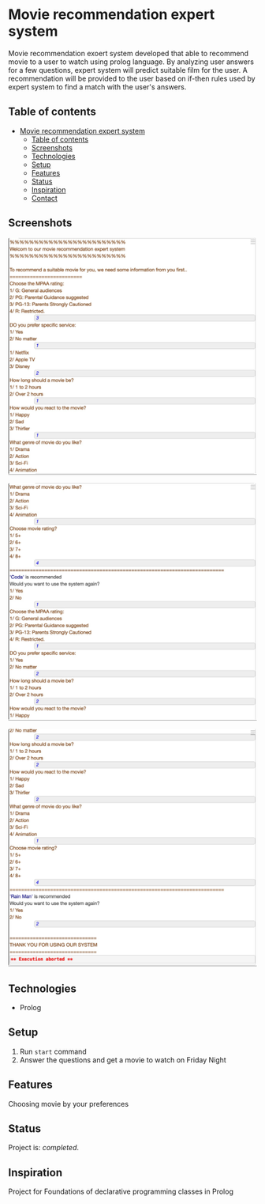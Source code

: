 # Movie recommendation expert system
 Movie recommendation exoert system developed that able to recommend movie to a user to watch using prolog language. By analyzing user answers for a few questions, expert system will predict suitable film for the user. A recommendation will be provided to the user based on if-then rules used by expert system to find a match with the user's answers.

## Table of contents
- [Movie recommendation expert system](#movie-night-expert)
  - [Table of contents](#table-of-contents)
  - [Screenshots](#screenshots)
  - [Technologies](#technologies)
  - [Setup](#setup)
  - [Features](#features)
  - [Status](#status)
  - [Inspiration](#inspiration)
  - [Contact](#contact)

## Screenshots
![Example screenshot](ex1.jpeg)

![Example screenshot](ex2.jpeg)

![Example screenshot](ex3.jpeg)

## Technologies
* Prolog

## Setup
1. Run ```start``` command
2. Answer the questions and get a movie to watch on Friday Night

## Features
Choosing movie by your preferences

## Status
Project is: _completed_.

## Inspiration
Project for Foundations of declarative programming classes in Prolog
